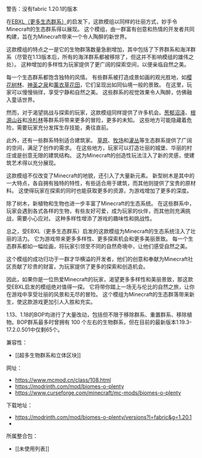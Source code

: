 警告：没有fabric 1.20.1的版本

在[EBXL（更多生态群系）](https://www.mcmod.cn/class/50.html "EBXL（更多生态群系）")的启发下，这款模组以同样的壮丽方式，妙手令Minecraft的生态群系得以展现。 这个模组，由一群富有创意和热情的开发者共同构建，旨在为Minecraft带来一个令人陶醉的新世界。

这款模组的特点之一是它的生物群落数量急剧增加，其中包括了下界群系和海洋群系（尽管在1.13版本后，所有的海洋群系都被移除了，但这并不影响模组的雄伟之处）。 这种增加的多样性为玩家提供了更广阔的探索空间，以便亲临自然之美。

每一个生态群系都饱含独特的风情。 有些群系被打造成景如画的观光胜地，如[樱花树林](https://www.mcmod.cn/item/63241.html "樱花树林")、[神圣之泉](https://www.mcmod.cn/item/63240.html "神圣之泉")和[薰衣草花田](https://www.mcmod.cn/item/69429.html "薰衣草花田")，它们呈现出如同仙境一般的景致。 在这里，玩家可以慢慢徜徉，享受宁静和自然之美。 这些群系的视觉效果令人陶醉，仿佛融入童话世界。

然而，对于渴望挑战与探索的玩家，这款模组同样提供了许多机会。[葱郁沼泽](https://www.mcmod.cn/item/67231.html "葱郁沼泽")、[根源山谷](https://www.mcmod.cn/item/63233.html "根源山谷")和[冷杉林](https://www.mcmod.cn/item/67235.html "冷杉林")等群系将带来更多的冒险，更多的未知。 这些地方可能隐藏着危险，需要玩家充分发挥生存技能，勇往直前。

此外，还有一些群系特别适合建筑家。 [草原](https://www.mcmod.cn/item/78516.html "草原")、[牧场](https://www.mcmod.cn/item/78520.html "牧场")和[灌丛](https://www.mcmod.cn/item/329368.html "灌丛")等生态群系提供了广阔的空间，满足了创作的需求。 在这些地方，玩家可以打造壮丽的城堡、华丽的村庄或是创意无限的建筑结构。 这为Minecraft的创造性玩法注入了新的灵感，使建筑艺术得以充分展现。

这款模组不仅改变了Minecraft的地貌，还引入了大量新元素。 新型树木是其中的一大特点，各自拥有独特的特性，有些适合用于建筑，而其他则提供了宝贵的原材料。 这使得玩家在探索的同时也能获取更多的资源，为游戏增加了更多的深度。

除了树木，新植物和生物也进一步丰富了Minecraft的生态系统。 在这些群系中，玩家会遇到各式各样的生物，有些友好可爱，成为玩家的伙伴，而其他则充满挑战，需要小心应对。 这种多样性增添了游戏的趣味性和挑战性。

总之，受EBXL（更多生态群系）启发的这款模组为Minecraft的生态系统注入了壮丽的活力。 它为游戏带来更多多样性、更多探索机会和更多美丽景致。 每一个生态群系都如一幅绘画，将玩家引领至不同的自然奇境中，让他们感受自然之美。

这个模组的成功归功于一群才华横溢的开发者，他们的创意和奉献为Minecraft社区贡献了珍贵的财富，为玩家提供了更多的探索和创造机会。

因此，如果你是一位热爱Minecraft的玩家，渴望更多多样性和美丽景致，那这款受EBXL启发的模组绝对值得一探。 它将带你踏上一场无与伦比的自然之旅，让你在游戏中享受壮丽的风景和无尽的冒险。 这个模组为Minecraft的生态群落带来新生，使这款游戏更加引人入胜和充实。

1.13、1.18的BOP均进行了大量改动，包括但不限于移除群系、重置群系、移除植物。BOP群系最多时曾拥有 100 个左右的生物群系，但在目前的最新版本1.19.3-17.2.0.501中仅剩65个。

兼容性：
- [[超多生物群系和立体区块]]

网址：
- https://www.mcmod.cn/class/108.html
- https://modrinth.com/mod/biomes-o-plenty
- https://www.curseforge.com/minecraft/mc-mods/biomes-o-plenty

下载地址：
- https://modrinth.com/mod/biomes-o-plenty/versions?l=fabric&g=1.20.1
- 

所属整合包：
- [[未使用列表]]